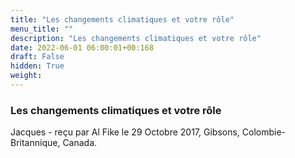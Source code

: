 ```yaml
---
title: "Les changements climatiques et votre rôle"
menu_title: ""
description: "Les changements climatiques et votre rôle"
date: 2022-06-01 06:00:01+00:168
draft: False
hidden: True
weight:
---
```

### Les changements climatiques et votre rôle

Jacques - reçu par Al Fike le 29 Octobre 2017, Gibsons, Colombie-Britannique, Canada.



